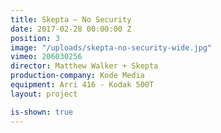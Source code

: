 ```yaml
---
title: Skepta — No Security
date: 2017-02-28 00:00:00 Z
position: 3
image: "/uploads/skepta-no-security-wide.jpg"
vimeo: 206030256
director: Matthew Walker + Skepta
production-company: Kode Media
equipment: Arri 416 - Kodak 500T
layout: project

is-shown: true
---
```


